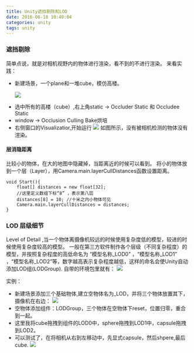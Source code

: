 ```yaml
---
title: Unity遮挡剔除和LOD
date: 2016-06-18 10:40:04
categories: unity
tags: unity
---
```


### 遮挡剔除
简单点说，就是对相机视野内的物体进行渲染，看不到的不进行渲染。
来看实践：

* 新建场景，一个plane和一堆cube，模仿高楼。

  ![](http://7xs1eq.com1.z0.glb.clouddn.com/occulsion1.png)

<!-- more -->

* 选中所有的高楼（cube）,右上角static -> Occluder Static 和 Occludee Static 
* window -> Occlusion Culling  Bake烘培
* 右侧窗口的Visualizatior,开始运行
  ![](http://7xs1eq.com1.z0.glb.clouddn.com/occlusion2.png)
  如图所示，没有被相机检测的物体没有渲染。

#### 层消隐距离
比较小的物体，在大的地图中隐藏掉，当距离近的时候可以看到。
将小的物体放到一个层（Layer），用Camera.main.layerCullDistances函数设置距离。

    void Start(){
        float[] distances = new float[32];
        //这里定义数组下标“8” ，表示第八层
        distances[8] = 10; //十米之内小物体可见
        Camera.main.layerCullDistances = distances;
    }

### LOD 层级细节
Level of Detail ,当一个物体离摄像机较远的时候使用复杂度低的模型，较进的时候使用复杂度较高的模型。
一般在第三方软件制作各个层级（不同复杂程度）的模型，并按照复杂程度的高低命名为 “模型名称_LOD0” ，“模型名称_LOD1” ，“模型名称_LOD2”等，数字越高表示复杂程度越低，这样的命名会使Unity自动添加LOD组(LODGroup).
自带的环境包里就有：
![](http://7xs1eq.com1.z0.glb.clouddn.com/LOD1.png)

实例：

* 新建场景添加三个基础物体,建立空物体名为_LOD，并将三个物体放置其下，摄像机在右边：
  ![](http://7xs1eq.com1.z0.glb.clouddn.com/LOD2.png)
* 空物体添加组件：LODGroup，三个物体在空物体下reset，位置归零，重合到一起。
* 这里我将cube拖拽到组件的LOD0中，sphere拖拽到LOD1中，capsule拖拽到LOD2。
* 可以测试了，在将相机从右到左移动中，先显式capsule，然后shpere,最后cube.
  ![](http://7xs1eq.com1.z0.glb.clouddn.com/LOD3.png)

